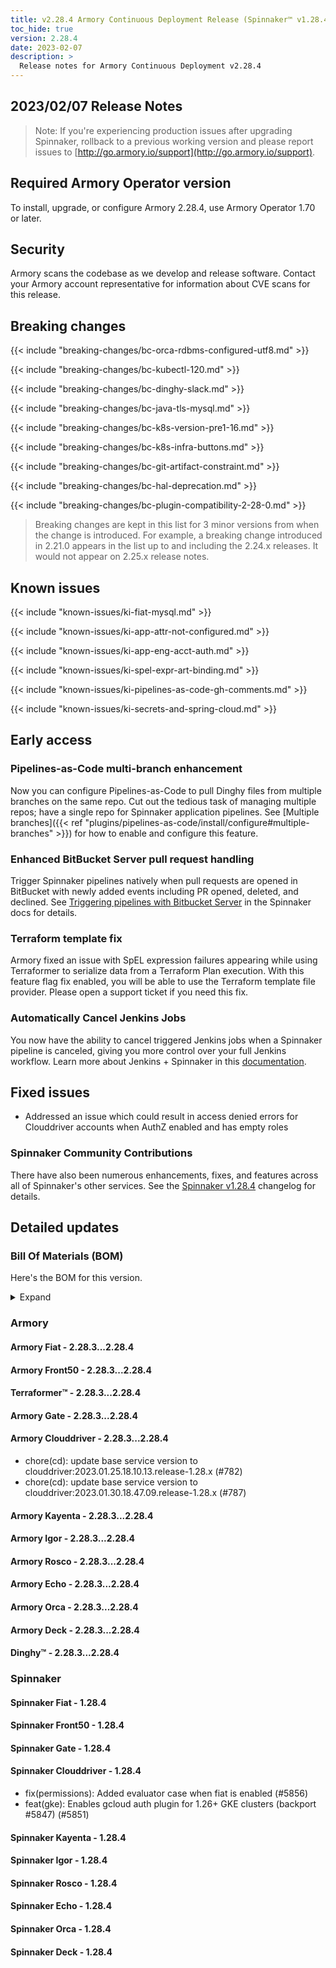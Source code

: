 ```yaml
---
title: v2.28.4 Armory Continuous Deployment Release (Spinnaker™ v1.28.4)
toc_hide: true
version: 2.28.4
date: 2023-02-07
description: >
  Release notes for Armory Continuous Deployment v2.28.4
---
```


## 2023/02/07 Release Notes

> Note: If you're experiencing production issues after upgrading Spinnaker, rollback to a previous working version and please report issues to [http://go.armory.io/support](http://go.armory.io/support).

## Required Armory Operator version

To install, upgrade, or configure Armory 2.28.4, use Armory Operator 1.70 or later.

## Security

Armory scans the codebase as we develop and release software. Contact your Armory account representative for information about CVE scans for this release.

## Breaking changes
<!-- Copy/paste from the previous version if there are recent ones. We can drop breaking changes after 3 minor versions. Add new ones from OSS and Armory. -->
{{< include "breaking-changes/bc-orca-rdbms-configured-utf8.md" >}}

{{< include "breaking-changes/bc-kubectl-120.md" >}}

{{< include "breaking-changes/bc-dinghy-slack.md" >}}

{{< include "breaking-changes/bc-java-tls-mysql.md" >}}

{{< include "breaking-changes/bc-k8s-version-pre1-16.md" >}}

{{< include "breaking-changes/bc-k8s-infra-buttons.md" >}}

{{< include "breaking-changes/bc-git-artifact-constraint.md" >}}

{{< include "breaking-changes/bc-hal-deprecation.md" >}}

{{< include "breaking-changes/bc-plugin-compatibility-2-28-0.md" >}}

> Breaking changes are kept in this list for 3 minor versions from when the change is introduced. For example, a breaking change introduced in 2.21.0 appears in the list up to and including the 2.24.x releases. It would not appear on 2.25.x release notes.

## Known issues
<!-- Copy/paste known issues from the previous version if they're not fixed. Add new ones from OSS and Armory. If there aren't any issues, state that so readers don't think we forgot to fill out this section. -->

{{< include "known-issues/ki-fiat-mysql.md" >}}

{{< include "known-issues/ki-app-attr-not-configured.md" >}}

{{< include "known-issues/ki-app-eng-acct-auth.md" >}}

{{< include "known-issues/ki-spel-expr-art-binding.md" >}}

{{< include "known-issues/ki-pipelines-as-code-gh-comments.md" >}}

{{< include "known-issues/ki-secrets-and-spring-cloud.md" >}}

## Early access

### Pipelines-as-Code multi-branch enhancement

Now you can configure Pipelines-as-Code to pull Dinghy files from multiple branches on the same repo. Cut out the tedious task of managing multiple repos; have a single repo for Spinnaker application pipelines. See [Multiple branches]({{< ref "plugins/pipelines-as-code/install/configure#multiple-branches" >}}) for how to enable and configure this feature.

### Enhanced BitBucket Server pull request handling

Trigger Spinnaker pipelines natively when pull requests are opened in BitBucket with newly added events including PR opened, deleted, and declined. See [Triggering pipelines with Bitbucket Server](https://spinnaker.io/docs/guides/user/pipeline/triggers/bitbucket-events/) in the Spinnaker docs for details.

<!-- Spinnaker docs PR https://github.com/spinnaker/spinnaker.io/pull/285 -->

### Terraform template fix

Armory fixed an issue with SpEL expression failures appearing while using Terraformer to serialize data from a Terraform Plan execution. With this feature flag fix enabled, you will be able to use the Terraform template file provider. Please open a support ticket if you need this fix.

### Automatically Cancel Jenkins Jobs

You now have the ability to cancel triggered Jenkins jobs when a Spinnaker pipeline is canceled, giving you more control over your full Jenkins workflow. Learn more about Jenkins + Spinnaker in this [documentation](https://spinnaker.io/changelogs/1.29.0-changelog/#orca).

## Fixed issues

* Addressed an issue which could result in access denied errors for Clouddriver accounts when AuthZ enabled and has empty roles

<!--
Each item category (such as UI) under here should be an h3 (###). List the following info that service owners should be able to provide:
- Major changes or new features we want to call out for Armory and OSS. Changes should be grouped under end user understandable sections. For example, instead of Deck, use UI. Instead of Fiat, use Permissions.
- Fixes to any known issues from previous versions that we have in release notes. These can all be grouped under a Fixed issues H3.
-->




###  Spinnaker Community Contributions

There have also been numerous enhancements, fixes, and features across all of Spinnaker's other services. See the
[Spinnaker v1.28.4](https://www.spinnaker.io/changelogs/1.28.4-changelog/) changelog for details.

## Detailed updates

### Bill Of Materials (BOM)

Here's the BOM for this version.
<details><summary>Expand</summary>
<pre class="highlight">
<code>artifactSources:
  dockerRegistry: docker.io/armory
dependencies:
  redis:
    commit: null
    version: 2:2.8.4-2
services:
  clouddriver:
    commit: d52c864053d77a05eef806926591427bc866b529
    version: 2.28.4
  deck:
    commit: dd17c153eaf117ab7990c11182a6bdc887d020f9
    version: 2.28.4
  dinghy:
    commit: c4ed5b19dbcfefe8dea14cdff7df9a8ab540eba3
    version: 2.28.4
  echo:
    commit: 53bebfd6900b3de124dde043a00d164aa2e50773
    version: 2.28.4
  fiat:
    commit: 48c8759b0878fd1b86b91dae9ee288afcf03dd39
    version: 2.28.4
  front50:
    commit: fab8841982330e7537629c9f24f41205cd5863fd
    version: 2.28.4
  gate:
    commit: 65bdd30238312bbca2dce613825eda7ae88f1dfa
    version: 2.28.4
  igor:
    commit: 61ce26babfcd0bdf62872c24e707ca5b5371a381
    version: 2.28.4
  kayenta:
    commit: 0333b9ed6153acfc090edcfa38e3514439e2863c
    version: 2.28.4
  monitoring-daemon:
    commit: null
    version: 2.26.0
  monitoring-third-party:
    commit: null
    version: 2.26.0
  orca:
    commit: 76fe72a46566bb404eb4db4c842ecb0775c546bf
    version: 2.28.4
  rosco:
    commit: 945f21dec252da7dd2e00c8d23a1687aa3b9841a
    version: 2.28.4
  terraformer:
    commit: 3764e523e17dfdd4cf309dc2bd7c13d9b804f309
    version: 2.28.4
timestamp: "2023-01-31 10:52:55"
version: 2.28.4
</code>
</pre>
</details>

### Armory


#### Armory Fiat - 2.28.3...2.28.4


#### Armory Front50 - 2.28.3...2.28.4


#### Terraformer™ - 2.28.3...2.28.4


#### Armory Gate - 2.28.3...2.28.4


#### Armory Clouddriver - 2.28.3...2.28.4

  - chore(cd): update base service version to clouddriver:2023.01.25.18.10.13.release-1.28.x (#782)
  - chore(cd): update base service version to clouddriver:2023.01.30.18.47.09.release-1.28.x (#787)

#### Armory Kayenta - 2.28.3...2.28.4


#### Armory Igor - 2.28.3...2.28.4


#### Armory Rosco - 2.28.3...2.28.4


#### Armory Echo - 2.28.3...2.28.4


#### Armory Orca - 2.28.3...2.28.4


#### Armory Deck - 2.28.3...2.28.4


#### Dinghy™ - 2.28.3...2.28.4



### Spinnaker


#### Spinnaker Fiat - 1.28.4


#### Spinnaker Front50 - 1.28.4


#### Spinnaker Gate - 1.28.4


#### Spinnaker Clouddriver - 1.28.4

  - fix(permissions): Added evaluator case when fiat is enabled (#5856)
  - feat(gke): Enables gcloud auth plugin for 1.26+ GKE clusters (backport #5847) (#5851)

#### Spinnaker Kayenta - 1.28.4


#### Spinnaker Igor - 1.28.4


#### Spinnaker Rosco - 1.28.4


#### Spinnaker Echo - 1.28.4


#### Spinnaker Orca - 1.28.4


#### Spinnaker Deck - 1.28.4


